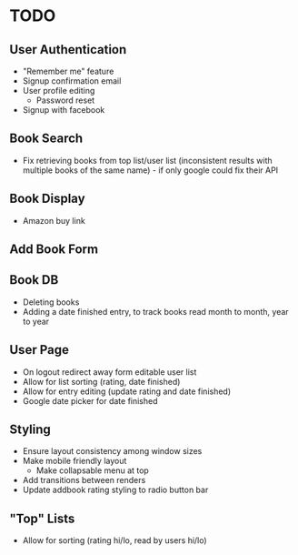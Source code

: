 # TODO

## User Authentication
*	"Remember me" feature
*	Signup confirmation email
*	User profile editing
	*	Password reset
*	Signup with facebook

## Book Search
*	Fix retrieving books from top list/user list (inconsistent results with multiple books of the same name) - if only google could fix their API

## Book Display
*	Amazon buy link

## Add Book Form

## Book DB
*	Deleting books
*	Adding a date finished entry, to track books read month to month, year to year

## User Page
*	On logout redirect away form editable user list
*	Allow for list sorting (rating, date finished)
*	Allow for entry editing (update rating and date finished)
*	Google date picker for date finished

## Styling
*	Ensure layout consistency among window sizes
*	Make mobile friendly layout
	* Make collapsable menu at top
* 	Add transitions between renders
*	Update addbook rating styling to radio button bar

## "Top" Lists
*	Allow for sorting (rating hi/lo, read by users hi/lo)
